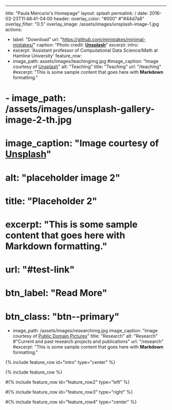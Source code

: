 ---
title: "Paula Mercurio's Homepage"
layout: splash
permalink: /
date: 2016-03-23T11:48:41-04:00
header:
  overlay_color: "#000" #"#44d7a8"
  overlay_filter: "0.5"
  overlay_image: /assets/images/unsplash-image-1.jpg
  actions:
   - label: "Download"
     url: "https://github.com/mmistakes/minimal-mistakes/"
  caption: "Photo credit: [**Unsplash**](https://unsplash.com)"
excerpt: 
intro: 
  - excerpt: 'Assistant professor of Computational Data Science/Math at Hamline University'
feature_row:
  - image_path: assets/images/teachingimg.jpg
    #image_caption: "Image courtesy of [Unsplash](https://unsplash.com/)"
    alt: "Teaching"
    title: "Teaching"
    url: "/teaching"
    #excerpt: "This is some sample content that goes here with **Markdown** formatting."
#   - image_path: /assets/images/unsplash-gallery-image-2-th.jpg
#     image_caption: "Image courtesy of [Unsplash](https://unsplash.com/)"
#     alt: "placeholder image 2"
#     title: "Placeholder 2"
#     excerpt: "This is some sample content that goes here with **Markdown** formatting."
#     url: "#test-link"
#     btn_label: "Read More"
#     btn_class: "btn--primary"
  - image_path: /assets/images/researchimg.jpg
    image_caption: "Image courtesy of [Public Domain Pictures](https://publicdomainpictures.net/)"
    title: "Research"
    alt: "Research" #"Current and past research projects and publications"
    url: "/research"
    #excerpt: "This is some sample content that goes here with **Markdown** formatting."


{% include feature_row id="intro" type="center" %}

{% include feature_row %}

#{% include feature_row id="feature_row2" type="left" %}

#{% include feature_row id="feature_row3" type="right" %}

#{% include feature_row id="feature_row4" type="center" %}